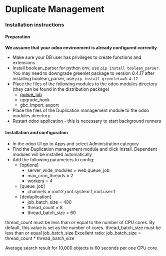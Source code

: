 # Duplicate Management

### Installation instructions
#### Preparation
**We assume that your odoo environment is already configured correctly**
- Make sure your DB user has privileges to create functions and extensions
- Install boolean_parser for python env, use ```pip install boolean_parser```. You may need to downgrade greenlet package to version 0.4.17 after installing boolean_parser, use ```pip install greenlet==0.4.17```
- Place the files of the following modules to the odoo modules directory (they can be found in the distribution package)
    - [queue_job](https://github.com/OCA/queue/tree/15.0/queue_job)
    - upgrade_hook
    - gbc_import_export
- Place the files of the Duplication management module to the odoo modules directory
- Restart odoo application - this is necessary to start background runners

#### Installation and configuration
- In the odoo UI go to Apps and select Administration category
- Find the Duplication management module and click Install. Dependent modules will be installed automatically
- Add the following parameters to config:
    - [options]
        - server_wide_modules = web,queue_job
        - max_cron_threads = 2
        - workers = 4
    - [queue_job]
        - channels = root:2,root.system:1,root.user:1
    - [deduplication]
        - job_batch_size = 480
        - thread_count = 8
        - thread_batch_size = 60

thread_count must be less than or equal to the number of CPU cores. By default, this value is set as the number of cores.
thread_batch_size must be less than or equal job_batch_size
Excellent ratio: job_batch_size = thread_count * thread_batch_size

Average search result for 10,000 objects is 60 seconds per one CPU core
